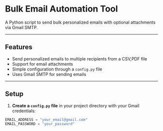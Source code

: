 # Bulk Email Automation Tool

A Python script to send bulk personalized emails with optional attachments via Gmail SMTP.

---

## Features

- Send personalized emails to multiple recipients from a CSV,PDF file  
- Support for email attachments  
- Simple configuration through a `config.py` file  
- Uses Gmail SMTP for sending emails  

---

## Setup

1. **Create a `config.py` file** in your project directory with your Gmail credentials:

```python
EMAIL_ADDRESS = "your_email@gmail.com"
EMAIL_PASSWORD = "your_password"

